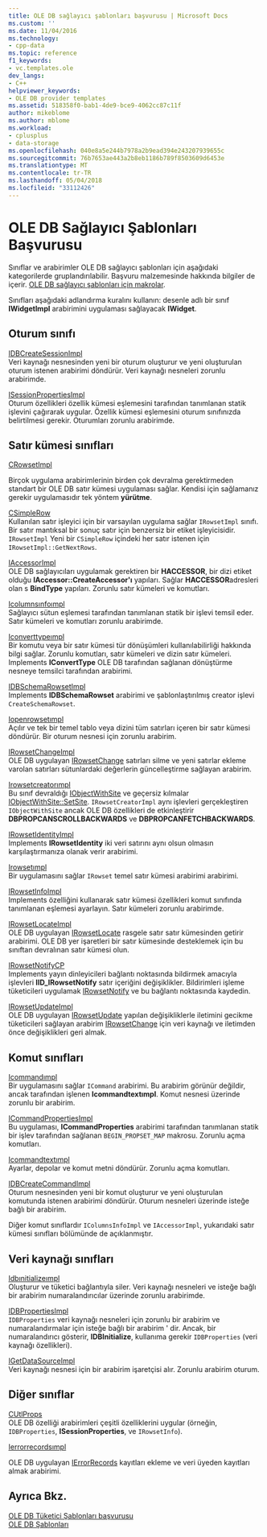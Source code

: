 ```yaml
---
title: OLE DB sağlayıcı şablonları başvurusu | Microsoft Docs
ms.custom: ''
ms.date: 11/04/2016
ms.technology:
- cpp-data
ms.topic: reference
f1_keywords:
- vc.templates.ole
dev_langs:
- C++
helpviewer_keywords:
- OLE DB provider templates
ms.assetid: 518358f0-bab1-4de9-bce9-4062cc87c11f
author: mikeblome
ms.author: mblome
ms.workload:
- cplusplus
- data-storage
ms.openlocfilehash: 040e8a5e244b7978a2b9ead394e243207939655c
ms.sourcegitcommit: 76b7653ae443a2b8eb1186b789f8503609d6453e
ms.translationtype: MT
ms.contentlocale: tr-TR
ms.lasthandoff: 05/04/2018
ms.locfileid: "33112426"
---
```

# <a name="ole-db-provider-templates-reference"></a>OLE DB Sağlayıcı Şablonları Başvurusu
Sınıflar ve arabirimler OLE DB sağlayıcı şablonları için aşağıdaki kategorilerde gruplandırılabilir. Başvuru malzemesinde hakkında bilgiler de içerir. [OLE DB sağlayıcı şablonları için makrolar](../../data/oledb/macros-for-ole-db-provider-templates.md).  
  
 Sınıfları aşağıdaki adlandırma kuralını kullanın: desenle adlı bir sınıf **IWidgetImpl** arabirimini uygulaması sağlayacak **IWidget**.  
  
## <a name="session-classes"></a>Oturum sınıfı  
 [IDBCreateSessionImpl](../../data/oledb/idbcreatesessionimpl-class.md)  
 Veri kaynağı nesnesinden yeni bir oturum oluşturur ve yeni oluşturulan oturum istenen arabirimi döndürür. Veri kaynağı nesneleri zorunlu arabirimde.  
  
 [ISessionPropertiesImpl](../../data/oledb/isessionpropertiesimpl-class.md)  
 Oturum özellikleri özellik kümesi eşlemesini tarafından tanımlanan statik işlevini çağırarak uygular. Özellik kümesi eşlemesini oturum sınıfınızda belirtilmesi gerekir. Oturumları zorunlu arabirimde.  
  
## <a name="rowset-classes"></a>Satır kümesi sınıfları  
 [CRowsetImpl](../../data/oledb/crowsetimpl-class.md)  
  
 Birçok uygulama arabirimlerinin birden çok devralma gerektirmeden standart bir OLE DB satır kümesi uygulaması sağlar. Kendisi için sağlamanız gerekir uygulamasıdır tek yöntem **yürütme**.  
  
 [CSimpleRow](../../data/oledb/csimplerow-class.md)  
 Kullanılan satır işleyici için bir varsayılan uygulama sağlar `IRowsetImpl` sınıfı. Bir satır mantıksal bir sonuç satır için benzersiz bir etiket işleyicisidir. `IRowsetImpl` Yeni bir `CSimpleRow` içindeki her satır istenen için `IRowsetImpl::GetNextRows`.  
  
 [IAccessorImpl](../../data/oledb/iaccessorimpl-class.md)  
 OLE DB sağlayıcıları uygulamak gerektiren bir **HACCESSOR**, bir dizi etiket olduğu **IAccessor::CreateAccessor'ı** yapıları. Sağlar **HACCESSOR**adresleri olan s **BindType** yapıları. Zorunlu satır kümeleri ve komutları.  
  
 [Icolumnsınfoımpl](../../data/oledb/icolumnsinfoimpl-class.md)  
 Sağlayıcı sütun eşlemesi tarafından tanımlanan statik bir işlevi temsil eder. Satır kümeleri ve komutları zorunlu arabirimde.  
  
 [Iconverttypeımpl](../../data/oledb/iconverttypeimpl-class.md)  
 Bir komutu veya bir satır kümesi tür dönüşümleri kullanılabilirliği hakkında bilgi sağlar. Zorunlu komutları, satır kümeleri ve dizin satır kümeleri. Implements **IConvertType** OLE DB tarafından sağlanan dönüştürme nesneye temsilci tarafından arabirimi.  
  
 [IDBSchemaRowsetImpl](../../data/oledb/idbschemarowsetimpl-class.md)  
 Implements **IDBSchemaRowset** arabirimi ve şablonlaştırılmış creator işlevi `CreateSchemaRowset`.  
  
 [Iopenrowsetımpl](../../data/oledb/iopenrowsetimpl-class.md)  
 Açılır ve tek bir temel tablo veya dizini tüm satırları içeren bir satır kümesi döndürür. Bir oturum nesnesi için zorunlu arabirim.  
  
 [IRowsetChangeImpl](../../data/oledb/irowsetchangeimpl-class.md)  
 OLE DB uygulayan [IRowsetChange](https://msdn.microsoft.com/en-us/library/ms715790.aspx) satırları silme ve yeni satırlar ekleme varolan satırları sütunlardaki değerlerin güncelleştirme sağlayan arabirim.  
  
 [Irowsetcreatorımpl](../../data/oledb/irowsetcreatorimpl-class.md)  
 Bu sınıf devraldığı [IObjectWithSite](http://msdn.microsoft.com/library/windows/desktop/ms693765) ve geçersiz kılmalar [IObjectWithSite::SetSite](http://msdn.microsoft.com/library/windows/desktop/ms683869). `IRowsetCreatorImpl` aynı işlevleri gerçekleştiren `IObjectWithSite` ancak OLE DB özellikleri de etkinleştirir **DBPROPCANSCROLLBACKWARDS** ve **DBPROPCANFETCHBACKWARDS**.  
  
 [IRowsetIdentityImpl](../../data/oledb/irowsetidentityimpl-class.md)  
 Implements **IRowsetIdentity** iki veri satırını aynı olsun olmasın karşılaştırmanıza olanak verir arabirimi.  
  
 [Irowsetımpl](../../data/oledb/irowsetimpl-class.md)  
 Bir uygulamasını sağlar `IRowset` temel satır kümesi arabirimi arabirimi.  
  
 [IRowsetInfoImpl](../../data/oledb/irowsetinfoimpl-class.md)  
 Implements özelliğini kullanarak satır kümesi özellikleri komut sınıfında tanımlanan eşlemesi ayarlayın. Satır kümeleri zorunlu arabirimde.  
  
 [IRowsetLocateImpl](../../data/oledb/irowsetlocateimpl-class.md)  
 OLE DB uygulayan [IRowsetLocate](https://msdn.microsoft.com/en-us/library/ms721190.aspx) rasgele satır satır kümesinden getirir arabirimi. OLE DB yer işaretleri bir satır kümesinde desteklemek için bu sınıftan devralınan satır kümesi olun.  
  
 [IRowsetNotifyCP](../../data/oledb/irowsetnotifycp-class.md)  
 Implements yayın dinleyicileri bağlantı noktasında bildirmek amacıyla işlevleri **IID_IRowsetNotify** satır içeriğini değişiklikler. Bildirimleri işleme tüketicileri uygulamak [IRowsetNotify](https://msdn.microsoft.com/en-us/library/ms712959.aspx) ve bu bağlantı noktasında kaydedin.  
  
 [IRowsetUpdateImpl](../../data/oledb/irowsetupdateimpl-class.md)  
 OLE DB uygulayan [IRowsetUpdate](https://msdn.microsoft.com/en-us/library/ms714401.aspx) yapılan değişikliklerle iletimini gecikme tüketicileri sağlayan arabirim [IRowsetChange](https://msdn.microsoft.com/en-us/library/ms715790.aspx) için veri kaynağı ve iletimden önce değişiklikleri geri almak.  
  
## <a name="command-classes"></a>Komut sınıfları  
 [Icommandımpl](../../data/oledb/icommandimpl-class.md)  
 Bir uygulamasını sağlar `ICommand` arabirimi. Bu arabirim görünür değildir, ancak tarafından işlenen **Icommandtextımpl**. Komut nesnesi üzerinde zorunlu bir arabirim.  
  
 [ICommandPropertiesImpl](../../data/oledb/icommandpropertiesimpl-class.md)  
 Bu uygulaması, **ICommandProperties** arabirimi tarafından tanımlanan statik bir işlev tarafından sağlanan `BEGIN_PROPSET_MAP` makrosu. Zorunlu açma komutları.  
  
 [Icommandtextımpl](../../data/oledb/icommandtextimpl-class.md)  
 Ayarlar, depolar ve komut metni döndürür. Zorunlu açma komutları.  
  
 [IDBCreateCommandImpl](../../data/oledb/idbcreatecommandimpl-class.md)  
 Oturum nesnesinden yeni bir komut oluşturur ve yeni oluşturulan komutunda istenen arabirimi döndürür. Oturum nesneleri üzerinde isteğe bağlı bir arabirim.  
  
 Diğer komut sınıflardır `IColumnsInfoImpl` ve `IAccessorImpl`, yukarıdaki satır kümesi sınıfları bölümünde de açıklanmıştır.  
  
## <a name="data-source-classes"></a>Veri kaynağı sınıfları  
 [Idbınitializeımpl](../../data/oledb/idbinitializeimpl-class.md)  
 Oluşturur ve tüketici bağlantıyla siler. Veri kaynağı nesneleri ve isteğe bağlı bir arabirim numaralandırıcılar üzerinde zorunlu arabirimde.  
  
 [IDBPropertiesImpl](../../data/oledb/idbpropertiesimpl-class.md)  
 `IDBProperties` veri kaynağı nesneleri için zorunlu bir arabirim ve numaralandırmalar için isteğe bağlı bir arabirim ' dir. Ancak, bir numaralandırıcı gösterir, **IDBInitialize**, kullanıma gerekir `IDBProperties` (veri kaynağı özellikleri).  
  
 [IGetDataSourceImpl](../../data/oledb/igetdatasourceimpl-class.md)  
 Veri kaynağı nesnesi için bir arabirim işaretçisi alır. Zorunlu arabirim oturum.  
  
## <a name="other-classes"></a>Diğer sınıflar  
 [CUtlProps](../../data/oledb/cutlprops-class.md)  
 OLE DB özelliği arabirimleri çeşitli özelliklerini uygular (örneğin, `IDBProperties`, **ISessionProperties**, ve `IRowsetInfo`).  
  
 [Ierrorrecordsımpl](../../data/oledb/ierrorrecordsimpl-class.md)  
  
 OLE DB uygulayan [IErrorRecords](https://msdn.microsoft.com/en-us/library/ms718112.aspx) kayıtları ekleme ve veri üyeden kayıtları almak arabirimi.  
  
## <a name="see-also"></a>Ayrıca Bkz.  
 [OLE DB Tüketici Şablonları başvurusu](../../data/oledb/ole-db-consumer-templates-reference.md)   
 [OLE DB Şablonları](../../data/oledb/ole-db-templates.md)